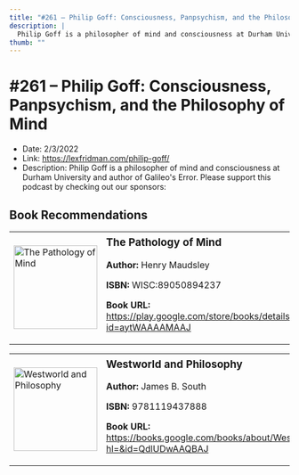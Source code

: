 ```yaml
---
title: "#261 – Philip Goff: Consciousness, Panpsychism, and the Philosophy of Mind"
description: |
  Philip Goff is a philosopher of mind and consciousness at Durham University and author of Galileo's Error. Please support this podcast by checking out our sponsors:"
thumb: ""
---
```


# #261 – Philip Goff: Consciousness, Panpsychism, and the Philosophy of Mind

  - Date: 2/3/2022
  - Link: https://lexfridman.com/philip-goff/
  - Description: Philip Goff is a philosopher of mind and consciousness at Durham University and author of Galileo's Error. Please support this podcast by checking out our sponsors:

## Book Recommendations

<table style="border: none;"><tr style="border: none;"><td style="border: none;"><img src="http://books.google.com/books/content?id=aytWAAAAMAAJ&printsec=frontcover&img=1&zoom=1&edge=curl&source=gbs_api" alt="The Pathology of Mind" width="150" style="vertical-align: top;"></td><td style="border: none; vertical-align: top;"><h3 style='margin-top: 5'>The Pathology of Mind</h3><p><strong>Author:</strong> Henry Maudsley</p><p><strong>ISBN:</strong> WISC:89050894237</p><p><strong>Book URL:</strong> <a href="https://play.google.com/store/books/details?id=aytWAAAAMAAJ">https://play.google.com/store/books/details?id=aytWAAAAMAAJ</a></p></td></tr></table>
<table style="border: none;"><tr style="border: none;"><td style="border: none;"><img src="http://books.google.com/books/content?id=QdlUDwAAQBAJ&printsec=frontcover&img=1&zoom=1&edge=curl&source=gbs_api" alt="Westworld and Philosophy" width="150" style="vertical-align: top;"></td><td style="border: none; vertical-align: top;"><h3 style='margin-top: 5'>Westworld and Philosophy</h3><p><strong>Author:</strong> James B. South</p><p><strong>ISBN:</strong> 9781119437888</p><p><strong>Book URL:</strong> <a href="https://books.google.com/books/about/Westworld_and_Philosophy.html?hl=&id=QdlUDwAAQBAJ">https://books.google.com/books/about/Westworld_and_Philosophy.html?hl=&id=QdlUDwAAQBAJ</a></p></td></tr></table>
